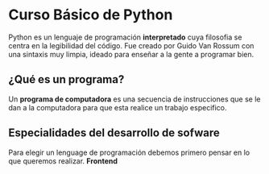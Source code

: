 # Curso Básico de Python

Python es un lenguaje de programación **interpretado** cuya filosofia se centra en la legibilidad del código. Fue creado por Guido  Van  Rossum con una sintaxis muy limpia, ideado para enseñar a la gente a programar bien.

## ¿Qué es un programa?

Un **programa de computadora** es una secuencia de instrucciones que se le dan a la computadora para que esta realice un trabajo especifico.

## Especialidades del desarrollo de sofware

Para elegir un lenguage de programación debemos primero pensar en lo que queremos realizar. 
**Frontend**